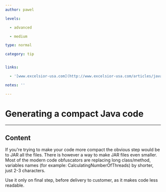 ```yaml
---
author: pawel

levels:

  - advanced

  - medium

type: normal

category: tip


links:

  - '[www.excelsior-usa.com](http://www.excelsior-usa.com/articles/java-obfuscators.html){website}'

notes: ''

---
```


# Generating a compact Java code

---
## Content

If you're trying to make your code more compact the obvious step would be to JAR all the files. There is however a way to make JAR files even smaller. Most of the modern code obfuscators are replacing long class/method, variables names 
(for example: CalculatingNumberOfThreads) by shorter, just 2-3 characters.

Use it only on final step, before delivery to customer, as it makes code less readable.

